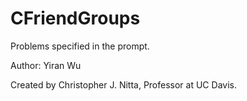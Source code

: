 # CFriendGroups
Problems specified in the prompt.

Author:  Yiran Wu

Created by Christopher J. Nitta, Professor at UC Davis.
